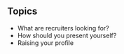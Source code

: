 ##  Topics

* What are recruiters looking for?
* How should you present yourself?
* Raising your profile